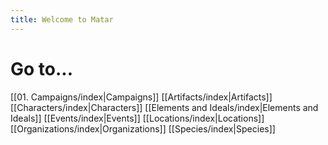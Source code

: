 ```yaml
---
title: Welcome to Matar
---
```

# Go to...
[[01. Campaigns/index|Campaigns]]
[[Artifacts/index|Artifacts]]
[[Characters/index|Characters]]
[[Elements and Ideals/index|Elements and Ideals]]
[[Events/index|Events]]
[[Locations/index|Locations]]
[[Organizations/index|Organizations]]
[[Species/index|Species]]